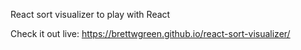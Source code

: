 React sort visualizer to play with React

Check it out live:
https://brettwgreen.github.io/react-sort-visualizer/
